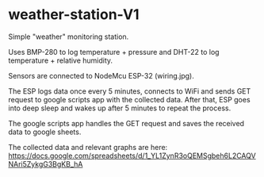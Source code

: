 # weather-station-V1

Simple "weather" monitoring station.

Uses BMP-280 to log temperature + pressure and DHT-22 to log temperature + relative humidity.

Sensors are connected to NodeMcu ESP-32 (wiring.jpg).

The ESP logs data once every 5 minutes, connects to WiFi and sends GET request to google scripts app with the collected data.
After that, ESP goes into deep sleep and wakes up after 5 minutes to repeat the process.

The google scripts app handles the GET request and saves the received data to google sheets.

The collected data and relevant graphs are here:
https://docs.google.com/spreadsheets/d/1_YL1ZynR3oQEMSgbeh6L2CAQVNAri5ZykgG3BgKB_hA
